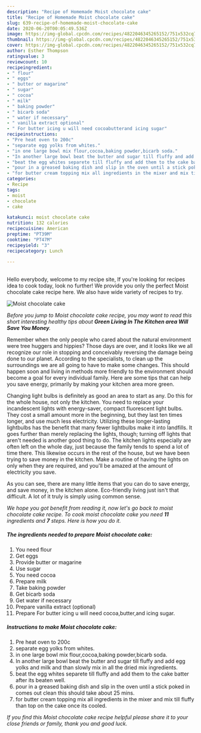 ```yaml
---
description: "Recipe of Homemade Moist chocolate cake"
title: "Recipe of Homemade Moist chocolate cake"
slug: 639-recipe-of-homemade-moist-chocolate-cake
date: 2020-06-20T00:05:49.536Z
image: https://img-global.cpcdn.com/recipes/4822046345265152/751x532cq70/moist-chocolate-cake-recipe-main-photo.jpg
thumbnail: https://img-global.cpcdn.com/recipes/4822046345265152/751x532cq70/moist-chocolate-cake-recipe-main-photo.jpg
cover: https://img-global.cpcdn.com/recipes/4822046345265152/751x532cq70/moist-chocolate-cake-recipe-main-photo.jpg
author: Esther Thompson
ratingvalue: 3
reviewcount: 10
recipeingredient:
- " flour"
- " eggs"
- " butter or magarine"
- " sugar"
- " cocoa"
- " milk"
- " baking powder"
- " bicarb soda"
- " water if necessary"
- " vanilla extract optional"
- " For butter icing u will need cocoabutterand icing sugar"
recipeinstructions:
- "Pre heat oven to 200c"
- "separate egg yolks from whites."
- "in one large bowl mix flour,cocoa,baking powder,bicarb soda."
- "In another large bowl beat the butter and sugar till fluffy and add egg yolks and milk and than slowly mix in all the dried mix ingredients."
- "beat the egg whites separete till fluffy and add them to the cake batter after its beaten well."
- "pour in a greased baking dish and slip in the oven until a stick poked in comes out clean this should take about 25 mins."
- "for butter cream topping mix all ingredients in the mixer and mix till fluffy than top on the cake once its cooled."
categories:
- Recipe
tags:
- moist
- chocolate
- cake

katakunci: moist chocolate cake 
nutrition: 132 calories
recipecuisine: American
preptime: "PT39M"
cooktime: "PT47M"
recipeyield: "3"
recipecategory: Lunch

---
```

<br>
Hello everybody, welcome to my recipe site, If you're looking for recipes idea to cook today, look no further! We provide you only the perfect Moist chocolate cake recipe here. We also have wide variety of recipes to try.
<br>


![Moist chocolate cake](https://img-global.cpcdn.com/recipes/4822046345265152/751x532cq70/moist-chocolate-cake-recipe-main-photo.jpg)

<i>Before you jump to Moist chocolate cake recipe, you may want to read this short interesting healthy tips about 
<strong>Green Living In The Kitchen area Will Save You Money</strong>.</i>
</br>

Remember when the only people who cared about the natural environment were tree huggers and hippies? Those days are over, and it looks like we all recognize our role in stopping and conceivably reversing the damage being done to our planet. According to the specialists, to clean up the surroundings we are all going to have to make some changes. This should happen soon and living in methods more friendly to the environment should become a goal for every individual family. Here are some tips that can help you save energy, primarily by making your kitchen area more green.

Changing light bulbs is definitely as good an area to start as any. Do this for the whole house, not only the kitchen. You need to replace your incandescent lights with energy-saver, compact fluorescent light bulbs. They cost a small amount more in the beginning, but they last ten times longer, and use much less electricity. Utilizing these longer-lasting lightbulbs has the benefit that many fewer lightbulbs make it into landfills. It goes further than merely replacing the lights, though; turning off lights that aren't needed is another good thing to do. The kitchen lights especially are often left on the whole day, just because the family tends to spend a lot of time there. This likewise occurs in the rest of the house, but we have been trying to save money in the kitchen. Make a routine of having the lights on only when they are required, and you'll be amazed at the amount of electricity you save.

As you can see, there are many little items that you can do to save energy, and save money, in the kitchen alone. Eco-friendly living just isn't that difficult. A lot of it truly is simply using common sense.


<i>We hope you got benefit from reading it, now let's go back to moist chocolate cake recipe. To cook moist chocolate cake you need <strong>11</strong> ingredients and <strong>7</strong> steps. Here is how you do it.
</i>

##### The ingredients needed to prepare Moist chocolate cake:

1. You need  flour
1. Get  eggs
1. Provide  butter or magarine
1. Use  sugar
1. You need  cocoa
1. Prepare  milk
1. Take  baking powder
1. Get  bicarb soda
1. Get  water if necessary
1. Prepare  vanilla extract (optional)
1. Prepare  For butter icing u will need cocoa,butter,and icing sugar.


##### Instructions to make Moist chocolate cake:

1. Pre heat oven to 200c
1. separate egg yolks from whites.
1. in one large bowl mix flour,cocoa,baking powder,bicarb soda.
1. In another large bowl beat the butter and sugar till fluffy and add egg yolks and milk and than slowly mix in all the dried mix ingredients.
1. beat the egg whites separete till fluffy and add them to the cake batter after its beaten well.
1. pour in a greased baking dish and slip in the oven until a stick poked in comes out clean this should take about 25 mins.
1. for butter cream topping mix all ingredients in the mixer and mix till fluffy than top on the cake once its cooled.


<i>If you find this Moist chocolate cake recipe helpful please share it to your close friends or family, thank you and good luck.</i>
